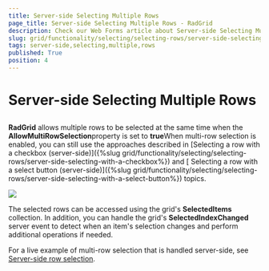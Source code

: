 ```yaml
---
title: Server-side Selecting Multiple Rows
page_title: Server-side Selecting Multiple Rows - RadGrid
description: Check our Web Forms article about Server-side Selecting Multiple Rows.
slug: grid/functionality/selecting/selecting-rows/server-side-selecting-multiple-rows
tags: server-side,selecting,multiple,rows
published: True
position: 4
---
```


# Server-side Selecting Multiple Rows



## 

**RadGrid** allows multiple rows to be selected at the same time when the **AllowMultiRowSelection**property is set to **true**When multi-row selection is enabled, you can still use the approaches described in [Selecting a row with a checkbox (server-side)]({%slug grid/functionality/selecting/selecting-rows/server-side-selecting-with-a-checkbox%}) and [ Selecting a row with a select button (server-side)]({%slug grid/functionality/selecting/selecting-rows/server-side-selecting-with-a-select-button%}) topics.

![](images/SelectRowServerSide.PNG)

The selected rows can be accessed using the grid's **SelectedItems** collection. In addition, you can handle the grid's **SelectedIndexChanged** server event to detect when an item's selection changes and perform additional operations if needed.

For a live example of multi-row selection that is handled server-side, see [Server-side row selection](https://demos.telerik.com/aspnet-ajax/Grid/Examples/Programming/SelectRowWithCheckBox/DefaultCS.aspx).

